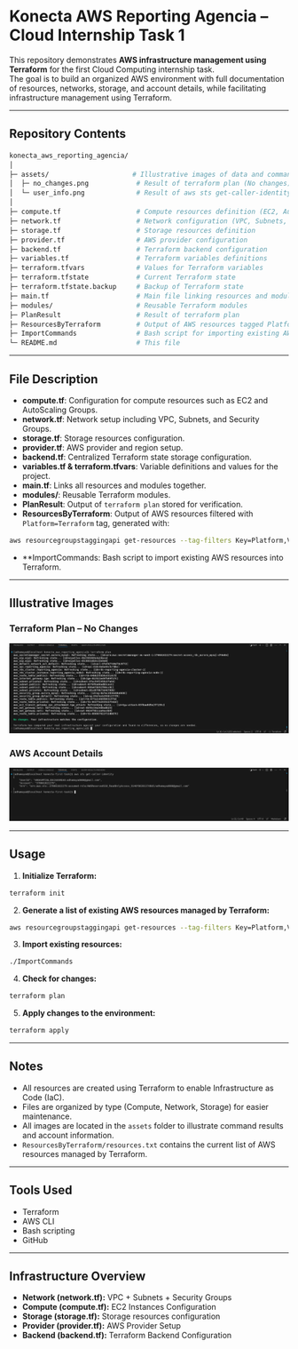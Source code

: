 # Konecta AWS Reporting Agencia – Cloud Internship Task 1

This repository demonstrates **AWS infrastructure management using Terraform** for the first Cloud Computing internship task.  
The goal is to build an organized AWS environment with full documentation of resources, networks, storage, and account details, while facilitating infrastructure management using Terraform.

---

## Repository Contents

```bash
konecta_aws_reporting_agencia/
│
├─ assets/                     # Illustrative images of data and command outputs
│  ├─ no_changes.png            # Result of terraform plan (No changes)
│  └─ user_info.png             # Result of aws sts get-caller-identity
│
├─ compute.tf                   # Compute resources definition (EC2, AutoScaling, etc.)
├─ network.tf                   # Network configuration (VPC, Subnets, Security Groups)
├─ storage.tf                   # Storage resources definition
├─ provider.tf                  # AWS provider configuration
├─ backend.tf                   # Terraform backend configuration
├─ variables.tf                 # Terraform variables definitions
├─ terraform.tfvars             # Values for Terraform variables
├─ terraform.tfstate            # Current Terraform state
├─ terraform.tfstate.backup     # Backup of Terraform state
├─ main.tf                      # Main file linking resources and modules
├─ modules/                     # Reusable Terraform modules
├─ PlanResult                   # Result of terraform plan
├─ ResourcesByTerraform         # Output of AWS resources tagged Platform=Terraform
├─ ImportCommands               # Bash script for importing existing AWS resources
└─ README.md                    # This file
````

---

## File Description

* **compute.tf**: Configuration for compute resources such as EC2 and AutoScaling Groups.
* **network.tf**: Network setup including VPC, Subnets, and Security Groups.
* **storage.tf**: Storage resources configuration.
* **provider.tf**: AWS provider and region setup.
* **backend.tf**: Centralized Terraform state storage configuration.
* **variables.tf & terraform.tfvars**: Variable definitions and values for the project.
* **main.tf**: Links all resources and modules together.
* **modules/**: Reusable Terraform modules.
* **PlanResult**: Output of `terraform plan` stored for verification.
* **ResourcesByTerraform**: Output of AWS resources filtered with `Platform=Terraform` tag, generated with:

```bash
aws resourcegroupstaggingapi get-resources --tag-filters Key=Platform,Values=Terraform --output text > ResourcesByTerraform
```

* **ImportCommands: Bash script to import existing AWS resources into Terraform.

---

## Illustrative Images

### Terraform Plan – No Changes

![No Changes](assets/no_changes.png)

### AWS Account Details

![User Info](assets/account_details.png)

---

## Usage

1. **Initialize Terraform:**

```bash
terraform init
```

2. **Generate a list of existing AWS resources managed by Terraform:**

```bash
aws resourcegroupstaggingapi get-resources --tag-filters Key=Platform,Values=Terraform --output text > ResourcesByTerraform/resources.txt
```

3. **Import existing resources:**

```bash
./ImportCommands
```

4. **Check for changes:**

```bash
terraform plan
```

5. **Apply changes to the environment:**

```bash
terraform apply
```

---

## Notes

* All resources are created using Terraform to enable Infrastructure as Code (IaC).
* Files are organized by type (Compute, Network, Storage) for easier maintenance.
* All images are located in the `assets` folder to illustrate command results and account information.
* `ResourcesByTerraform/resources.txt` contains the current list of AWS resources managed by Terraform.

---

## Tools Used

* Terraform
* AWS CLI
* Bash scripting
* GitHub

---

## Infrastructure Overview

* **Network (network.tf):** VPC + Subnets + Security Groups
* **Compute (compute.tf):** EC2 Instances Configuration
* **Storage (storage.tf):** Storage resources configuration
* **Provider (provider.tf):** AWS Provider Setup
* **Backend (backend.tf):** Terraform Backend Configuration
